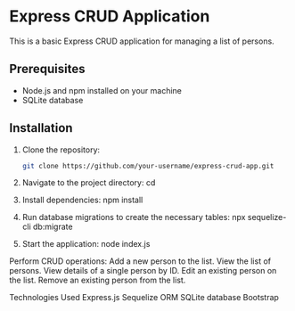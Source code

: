 # Express CRUD Application

This is a basic Express CRUD application for managing a list of persons.

## Prerequisites

- Node.js and npm installed on your machine
- SQLite database

## Installation

1. Clone the repository:

   ```bash
   git clone https://github.com/your-username/express-crud-app.git

2. Navigate to the project directory:
cd <your-project-name>

3. Install dependencies:
npm install

4. Run database migrations to create the necessary tables:
npx sequelize-cli db:migrate

5. Start the application:
node index.js

Perform CRUD operations:
  Add a new person to the list.
  View the list of persons.
  View details of a single person by ID.
  Edit an existing person on the list.
  Remove an existing person from the list.
  
Technologies Used
  Express.js
  Sequelize ORM
  SQLite database
  Bootstrap

